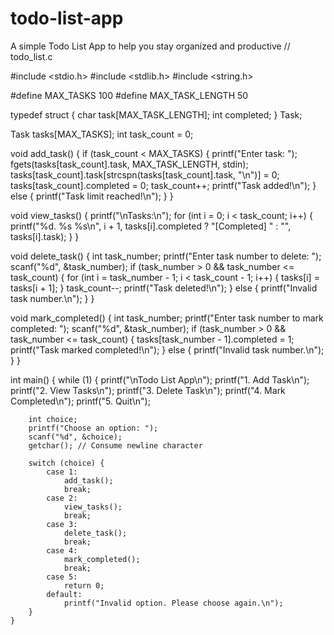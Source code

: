 # todo-list-app
A simple Todo List App to help you stay organized and productive
// todo_list.c

#include <stdio.h>
#include <stdlib.h>
#include <string.h>

#define MAX_TASKS 100
#define MAX_TASK_LENGTH 50

typedef struct {
    char task[MAX_TASK_LENGTH];
    int completed;
} Task;

Task tasks[MAX_TASKS];
int task_count = 0;

void add_task() {
    if (task_count < MAX_TASKS) {
        printf("Enter task: ");
        fgets(tasks[task_count].task, MAX_TASK_LENGTH, stdin);
        tasks[task_count].task[strcspn(tasks[task_count].task, "\n")] = 0;
        tasks[task_count].completed = 0;
        task_count++;
        printf("Task added!\n");
    } else {
        printf("Task limit reached!\n");
    }
}

void view_tasks() {
    printf("\nTasks:\n");
    for (int i = 0; i < task_count; i++) {
        printf("%d. %s %s\n", i + 1, tasks[i].completed ? "[Completed] " : "", tasks[i].task);
    }
}

void delete_task() {
    int task_number;
    printf("Enter task number to delete: ");
    scanf("%d", &task_number);
    if (task_number > 0 && task_number <= task_count) {
        for (int i = task_number - 1; i < task_count - 1; i++) {
            tasks[i] = tasks[i + 1];
        }
        task_count--;
        printf("Task deleted!\n");
    } else {
        printf("Invalid task number.\n");
    }
}

void mark_completed() {
    int task_number;
    printf("Enter task number to mark completed: ");
    scanf("%d", &task_number);
    if (task_number > 0 && task_number <= task_count) {
        tasks[task_number - 1].completed = 1;
        printf("Task marked completed!\n");
    } else {
        printf("Invalid task number.\n");
    }
}

int main() {
    while (1) {
        printf("\nTodo List App\n");
        printf("1. Add Task\n");
        printf("2. View Tasks\n");
        printf("3. Delete Task\n");
        printf("4. Mark Completed\n");
        printf("5. Quit\n");

        int choice;
        printf("Choose an option: ");
        scanf("%d", &choice);
        getchar(); // Consume newline character

        switch (choice) {
            case 1:
                add_task();
                break;
            case 2:
                view_tasks();
                break;
            case 3:
                delete_task();
                break;
            case 4:
                mark_completed();
                break;
            case 5:
                return 0;
            default:
                printf("Invalid option. Please choose again.\n");
        }
    }
